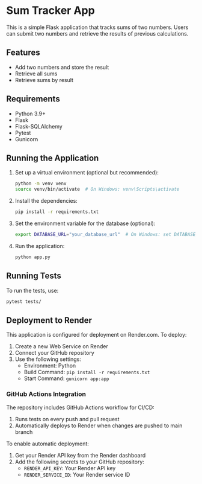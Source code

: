 # Sum Tracker App

This is a simple Flask application that tracks sums of two numbers. Users can submit two numbers and retrieve the results of previous calculations.

## Features
- Add two numbers and store the result
- Retrieve all sums
- Retrieve sums by result

## Requirements
- Python 3.9+
- Flask
- Flask-SQLAlchemy
- Pytest
- Gunicorn

## Running the Application
1. Set up a virtual environment (optional but recommended):
   ```bash
   python -m venv venv
   source venv/bin/activate  # On Windows: venv\Scripts\activate
   ```
2. Install the dependencies:
   ```bash
   pip install -r requirements.txt
   ```
3. Set the environment variable for the database (optional):
   ```bash
   export DATABASE_URL="your_database_url"  # On Windows: set DATABASE_URL=your_database_url
   ```
4. Run the application:
   ```bash
   python app.py
   ```

## Running Tests
To run the tests, use:
```bash
pytest tests/
```

## Deployment to Render
This application is configured for deployment on Render.com. To deploy:

1. Create a new Web Service on Render
2. Connect your GitHub repository
3. Use the following settings:
   - Environment: Python
   - Build Command: `pip install -r requirements.txt`
   - Start Command: `gunicorn app:app`

### GitHub Actions Integration
The repository includes GitHub Actions workflow for CI/CD:
1. Runs tests on every push and pull request
2. Automatically deploys to Render when changes are pushed to main branch

To enable automatic deployment:
1. Get your Render API key from the Render dashboard
2. Add the following secrets to your GitHub repository:
   - `RENDER_API_KEY`: Your Render API key
   - `RENDER_SERVICE_ID`: Your Render service ID
